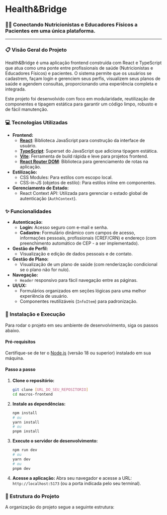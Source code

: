 # Health&Bridge

### 👩‍⚕️ Conectando Nutricionistas e Educadores Físicos a Pacientes em uma única plataforma.

---

### 📋 Visão Geral do Projeto

Health&Bridge é uma aplicação frontend construída com React e TypeScript que atua como uma ponte entre profissionais de saúde (Nutricionistas e Educadores Físicos) e pacientes. O sistema permite que os usuários se cadastrem, façam login e gerenciem seus perfis, visualizem seus planos de saúde e agendem consultas, proporcionando uma experiência completa e integrada.

Este projeto foi desenvolvido com foco em modularidade, reutilização de componentes e tipagem estática para garantir um código limpo, robusto e de fácil manutenção.

### 💻 Tecnologias Utilizadas

* **Frontend:**
    * [**React**](https://reactjs.org/): Biblioteca JavaScript para construção da interface de usuário.
    * [**TypeScript**](https://www.typescriptlang.org/): Superset do JavaScript que adiciona tipagem estática.
    * [**Vite**](https://vitejs.dev/): Ferramenta de build rápida e leve para projetos frontend.
    * [**React Router DOM**](https://reactrouter.com/): Biblioteca para gerenciamento de rotas na aplicação.
* **Estilização:**
    * CSS Modules: Para estilos com escopo local.
    * CSS-in-JS (objetos de estilo): Para estilos inline em componentes.
* **Gerenciamento de Estado:**
    * React Context API: Utilizada para gerenciar o estado global de autenticação (`AuthContext`).

### ✨ Funcionalidades

* **Autenticação:**
    * **Login:** Acesso seguro com e-mail e senha.
    * **Cadastro:** Formulário dinâmico com campos de acesso, informações pessoais, profissionais (CREF/CRN) e endereço (com preenchimento automático de CEP - a ser implementado).
* **Gestão de Perfil:**
    * Visualização e edição de dados pessoais e de contato.
* **Gestão de Plano:**
    * Visualização de um plano de saúde (com renderização condicional se o plano não for nulo).
* **Navegação:**
    * `Header` responsivo para fácil navegação entre as páginas.
* **UI/UX:**
    * Formulários organizados em seções lógicas para uma melhor experiência de usuário.
    * Componentes reutilizáveis (`InfoItem`) para padronização.

### 🚀 Instalação e Execução

Para rodar o projeto em seu ambiente de desenvolvimento, siga os passos abaixo.

#### **Pré-requisitos**

Certifique-se de ter o [Node.js](https://nodejs.org/) (versão 18 ou superior) instalado em sua máquina.

#### **Passo a passo**

1.  **Clone o repositório:**
    ```bash
    git clone [URL_DO_SEU_REPOSITORIO]
    cd macros-frontend
    ```

2.  **Instale as dependências:**
    ```bash
    npm install
    # ou
    yarn install
    # ou
    pnpm install
    ```

3.  **Execute o servidor de desenvolvimento:**
    ```bash
    npm run dev
    # ou
    yarn dev
    # ou
    pnpm dev
    ```

4.  **Acesse a aplicação:**
    Abra seu navegador e acesse a URL: `http://localhost:5173` (ou a porta indicada pelo seu terminal).

### 📂 Estrutura do Projeto

A organização do projeto segue a seguinte estrutura:
